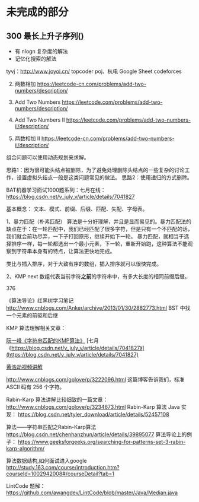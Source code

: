 # 未完成的部分

## 300 最长上升子序列()
+ 有 nlogn 复杂度的解法
+ 记忆化搜索的解法



tyvj：http://www.joyoi.cn/
topcoder
poj、杭电
Google Sheet
codeforces





2. 两数相加 https://leetcode-cn.com/problems/add-two-numbers/description/
2. Add Two Numbers
https://leetcode.com/problems/add-two-numbers/description/



445. Add Two Numbers II
https://leetcode.com/problems/add-two-numbers-ii/description/

445. 两数相加 II
https://leetcode-cn.com/problems/add-two-numbers-ii/description/

组合问题可以使用动态规划来求解。





思路1：因为很可能头结点被删除，为了避免处理删除头结点的一些复杂的讨论工作，设置虚拟头结点一般是这类问题常见的做法。
思路2：使用递归的方式删除。





BAT机器学习面试1000题系列：七月在线：
https://blog.csdn.net/v_july_v/article/details/7041827


基本概念：
文本、模式、前缀、后缀、匹配、失配、字母表。

1、暴力匹配（朴素匹配）
算法是十分好理解，并且是显而易见的。暴力匹配法的缺点在于：在一轮匹配中，我们已经匹配了很多字符，但是只有一个不匹配的话，我们就会前功尽弃，一下子打回原形，继续开始下一轮。
暴力匹配，就相当于选择排序一样，每一轮都选出一个最小元素，下一轮，重新开始跑，这种算法不能观察到字符串本身有的特点，让算法更快地完成。

类比与插入排序，对于大致有序的数组，插入排序就可以很快完成。

2、KMP 
next 数组代表当前字符**之前**的字符串中，有多大长度的相同前缀后缀。



376


《算法导论》红黑树学习笔记 http://www.cnblogs.com/Anker/archive/2013/01/30/2882773.html
BST 中找一个元素的前驱和后继


KMP 算法理解相关文章：

[阮一峰《字符串匹配的KMP算法》](http://www.ruanyifeng.com/blog/2013/05/Knuth%E2%80%93Morris%E2%80%93Pratt_algorithm.html)
[七月《https://blog.csdn.net/v_july_v/article/details/7041827》](https://blog.csdn.net/v_july_v/article/details/7041827)

[黄浩劫视频讲解](https://www.youtube.com/watch?v=dgPabAsTFa8)


http://www.cnblogs.com/golove/p/3222096.html 这篇博客告诉我们，标准 ASCII 码有 256 个字符。

Rabin-Karp 算法讲解比较细致的一篇文章：http://www.cnblogs.com/golove/p/3234673.html
Rabin-Karp 算法 Java 实现： https://blog.csdn.net/tyler_download/article/details/52457108


算法——字符串匹配之Rabin-Karp算法
https://blog.csdn.net/chenhanzhun/article/details/39895077
算法导论上的例子：
https://www.geeksforgeeks.org/searching-for-patterns-set-3-rabin-karp-algorithm/



算法数据结构,如何面试进入google
http://study.163.com/course/introduction.htm?courseId=1002942008#/courseDetail?tab=1


LintCode 题解：
https://github.com/awangdev/LintCode/blob/master/Java/Median.java





